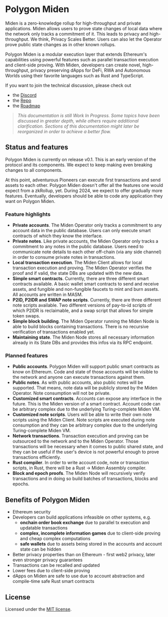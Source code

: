 # Polygon Miden

Miden is a zero-knowledge rollup for high-throughput and private applications. Miden allows users to prove state changes of local data where the network only tracks a commitment of it. This leads to privacy and high-throughput. We think, Privacy Scales Better. Users can also let the Operator prove public state changes as in other known rollups.

Polygon Miden is a modular execution layer that extends Ethereum's capabilities using powerful features such as parallel transaction execution and client-side proving. With Miden, developers can create novel, high-throughput, privacy preserving dApps for DeFi, RWA and Autonomous Worlds using their favorite languages such as Rust and TypeScript.

If you want to join the technical discussion, please check out

* the [Discord](https://discord.gg/0xpolygondevs)
* the [Repo](https://github.com/0xPolygonMiden)
* the [Roadmap](introduction/roadmap.md)

> *This documentation is still Work In Progress. Some topics have been discussed in greater depth, while others require additional clarification. Sections of this documentation might later be reorganized in order to achieve a better flow.*

## Status and features

Polygon Miden is currently on release v0.1. This is an early version of the protocol and its components. We expect to keep making even breaking changes to all components.

At this point, adventurous Pioneers can execute first transactions and send assets to each other. Polygon Miden doesn't offer all the features one would expect from a zkRollup, yet. During 2024, we expect to offer gradually more features. Eventually, developers should be able to code any application they want on Polygon Miden.

### Feature highlights

* **Private accounts**. The Miden Operator only tracks a commitment to any account data in the public database. Users can only execute smart contracts of which they know the interface.
* **Private notes**. Like private accounts, the Miden Operator only tracks a commitment to any notes in the public database. Users need to communicate note details to each other off-chain (via any side channel) in order to consume private notes in transactions.
* **Local transaction execution**. The Miden Client allows for local transaction execution and proving. The Miden Operator verifies the proof and if valid, the state DBs are updated with the new data.
* **Simple smart contracts**. Currently, there are three different smart contracts available. A basic wallet smart contracts to send and receive assets, and fungible and non-fungible faucets to mint and burn assets. All accounts are written in MASM.
* **P2ID, P2IDR and SWAP note scripts**. Currently, there are three different note scripts available. Two different versions of pay-to-id scripts of which P2IDR is reclaimable, and a swap script that allows for simple token swaps.
* **Simple block building**. The Miden Operator running the Miden Node is able to build blocks containing transactions. There is no recursive verification of transactions enabled yet.
* **Maintaining state**. The Miden Node stores all necessary information already in its State DBs and provides this infos via its RPC endpoint.

### Planned features

* **Public accounts**. Polygon Miden will support public smart contracts as know on Ethereum. Code and state of those accounts will be visible to the network and anyone can execute transactions against them.
* **Public notes**. As with public accounts, also public notes will be supported. That means, note data will be publicly stored by the Miden Operator. Note consumption will not be private.
* **Customized smart contracts**. Accounts can expose any interface in the future. This is the Miden version of a smart contract. Account code can be arbitrary complex due to the underlying Turing-complete Miden VM.
* **Customized note scripts**. Users will be able to write their own note scripts using the Miden Client. Note scripts are executed during note consumption and they can be arbitrary complex due to the underlying Turing-complete Miden VM.
* **Network transactions**. Transaction execution and proving can be outsourced to the network and to the Miden Operator. Those transactions will be necessary when it comes to public shared state, and they can be useful if the user's device is not powerful enough to prove transactions efficiently.
* **Rust compiler**. In order to write account code, note or transaction scripts, in Rust, there will be a Rust -> Miden Assembly compiler.
* **Block and epoch proofs**. The Miden Node will recursively verify transactions and in doing so build batches of transactions, blocks and epochs.

## Benefits of Polygon Miden

* Ethereum security
* Developers can build applications infeasible on other systems, e.g.
  * **onchain order book exchange** due to parallel tx execution and updatable transactions
  * **complex, incomplete information games** due to client-side proving and cheap complex computations
  * **safe wallets** due to assets being stored in the accounts and account state can be hidden
* Better privacy properties than on Ethereum - first web2 privacy, later even stronger privacy guarantees
* Transactions can be recalled and updated
* Lower fees due to client-side proving
* dApps on Miden are safe to use due to account abstraction and compile-time safe Rust smart contracts

## License

Licensed under the [MIT license](http://opensource.org/licenses/MIT).
